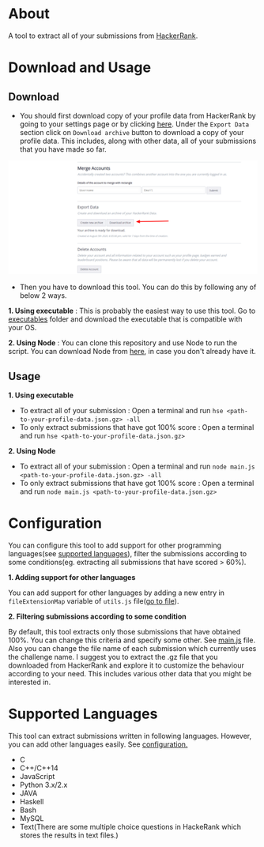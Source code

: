 # About
A tool to extract all of your submissions from [HackerRank](https://www.hackerrank.com).

# Download and Usage
## Download
- You should first download copy of your profile data from HackerRank by going to your settings page or by clicking [here](https://www.hackerrank.com/settings/account). Under the ```Export Data``` section click on ```Download archive``` button to download a copy of your profile data. This includes, along with other data, all of your submissions that you have made so far.

<img src="https://github.com/chandrakishorSingh/hackerrank-solutions-extractor/blob/master/images/hackerrank-settings-screenshot.png" width=1000>

- Then you have to download this tool. You can do this by following any of below 2 ways.

**1. Using executable** : This is probably the easiest way to use this tool. Go to [executables](https://github.com/chandrakishorSingh/hackerrank-solutions-extractor/tree/master/executables) folder and download the executable that is compatible with your OS.

**2. Using Node** : You can clone this repository and use Node to run the script. You can download Node from [here](https://nodejs.org/en/), in case you don't already have it.

## Usage
**1. Using executable**
  - To extract all of your submission : Open a terminal and run ```hse <path-to-your-profile-data.json.gz> -all```
  - To only extract submissions that have got 100% score : Open a terminal and run ```hse <path-to-your-profile-data.json.gz>```

**2. Using Node**
  - To extract all of your submission : Open a terminal and run ```node main.js <path-to-your-profile-data.json.gz> -all```
  - To only extract submissions that have got 100% score : Open a terminal and run ```node main.js <path-to-your-profile-data.json.gz>```
  
# Configuration
You can configure this tool to add support for other programming languages(see [supported languages](https://github.com/chandrakishorSingh/hackerrank-solutions-extractor/new/master?readme=1#supported-languages)), filter the submissions according to some conditions(eg. extracting all submissions that have scored > 60%).

**1. Adding support for other languages**

You can add support for other languages by adding a new entry in ```fileExtensionMap``` variable of ```utils.js``` file([go to file](https://github.com/chandrakishorSingh/hackerrank-solutions-extractor/blob/master/utils.js#L8)).

**2. Filtering submissions according to some condition**

By default, this tool extracts only those submissions that have obtained 100%. You can change this criteria and specify some other. See [main.js](https://github.com/chandrakishorSingh/hackerrank-solutions-extractor/blob/master/main.js#L21) file. Also you can change the file name of each submission which currently uses the challenge name. I suggest you to extract the .gz file that you downloaded from HackerRank and explore it to customize the behaviour according to your need. This includes various other data that you might be interested in.

# Supported Languages
This tool can extract submissions written in following languages. However, you can add other languages easily. See [configuration.](https://github.com/chandrakishorSingh/hackerrank-solutions-extractor/new/master?readme=1#configuration)

- C
- C++/C++14
- JavaScript
- Python 3.x/2.x
- JAVA
- Haskell
- Bash
- MySQL
- Text(There are some multiple choice questions in HackeRank which stores the results in text files.)
